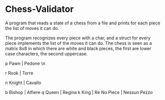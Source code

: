 # Chess-Validator
A program that reads a state of a chess from a file and prints for each piece the list of moves it can do.

The program recognizes every piece with a char, and a struct for every piece implements the list of the moves it can do.
The chess is seen as a matrix 8x8 in which there are white and black pieces, the first are lower case characters, the second uppercase.

p Pawn      | Pedone \n

r Rook      | Torre

n Knight    | Cavallo

b Bishop    | Alfiere
q Queen     | Regina
k King      | Re
  No Piece  | Nessun Pezzo

